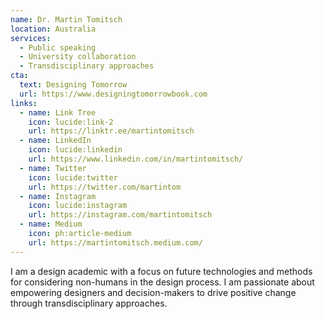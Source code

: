 ```yaml
---
name: Dr. Martin Tomitsch
location: Australia
services:
  - Public speaking
  - University collaboration
  - Transdisciplinary approaches
cta:
  text: Designing Tomorrow
  url: https://www.designingtomorrowbook.com
links:
  - name: Link Tree
    icon: lucide:link-2
    url: https://linktr.ee/martintomitsch
  - name: LinkedIn
    icon: lucide:linkedin
    url: https://www.linkedin.com/in/martintomitsch/
  - name: Twitter
    icon: lucide:twitter
    url: https://twitter.com/martintom
  - name: Instagram
    icon: lucide:instagram
    url: https://instagram.com/martintomitsch
  - name: Medium
    icon: ph:article-medium
    url: https://martintomitsch.medium.com/
---
```


I am a design academic with a focus on future technologies and methods for considering non-humans in the design process. I am passionate about empowering designers and decision-makers to drive positive change through transdisciplinary approaches.
